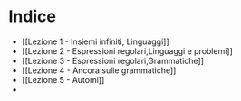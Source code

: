 # Indice

- [[Lezione 1 - Insiemi infiniti, Linguaggi]]
- [[Lezione 2 - Espressioni regolari,Linguaggi e problemi]]
- [[Lezione 3 - Espressioni regolari,Grammatiche]]
- [[Lezione 4 - Ancora sulle grammatiche]]
- [[Lezione 5 - Automi]]
- 